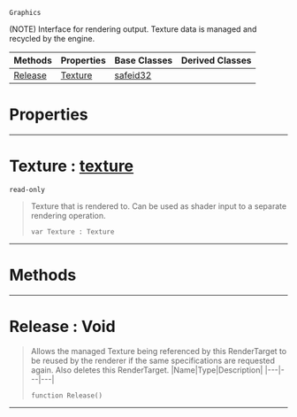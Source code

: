  `Graphics`

(NOTE) Interface for rendering output. Texture data is managed and recycled by the engine.

|Methods|Properties|Base Classes|Derived Classes|
|---|---|---|---|
|[ Release](https://plasmaengine.github.io/PlasmaDocs/Plasma1/C++/code_reference/class_reference/rendertarget.markdown#release-void)|[ Texture](https://plasmaengine.github.io/PlasmaDocs/Plasma1/C++/code_reference/class_reference/rendertarget.markdown#texture-plasma-engine-docu)|[safeid32](https://plasmaengine.github.io/PlasmaDocs/Plasma1/C++/code_reference/class_reference/safeid32.markdown)| |


 #  Properties


---  
 #  Texture : [texture](https://plasmaengine.github.io/PlasmaDocs/Plasma1/C++/code_reference/class_reference/texture.markdown)

 `read-only`

> Texture that is rendered to. Can be used as shader input to a separate rendering operation.
> ``` lang=cpp, name=Lightning
> var Texture : Texture


---  
 #  Methods


---  
 #  Release : Void

> Allows the managed Texture being referenced by this RenderTarget to be reused by the renderer if the same specifications are requested again. Also deletes this RenderTarget.
> |Name|Type|Description|
> |---|---|---|
> ``` lang=cpp, name=Lightning
> function Release()
> ``` 


---  
 

 